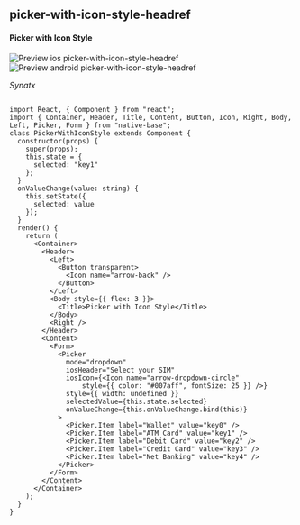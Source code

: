 ## picker-with-icon-style-headref
#### Picker with Icon Style

![Preview ios picker-with-icon-style-headref](https://github.com/GeekyAnts/NativeBase-KitchenSink/raw/v2.5.2/screenshots/ios/picker-with-icon-style.png)
![Preview android picker-with-icon-style-headref](https://github.com/GeekyAnts/NativeBase-KitchenSink/raw/v2.5.2/screenshots/android/picker.gif)

*Synatx*

<pre class="line-numbers"><code class="language-jsx">
import React, { Component } from "react";
import { Container, Header, Title, Content, Button, Icon, Right, Body, Left, Picker, Form } from "native-base";
class PickerWithIconStyle extends Component {
  constructor(props) {
    super(props);
    this.state = {
      selected: "key1"
    };
  }
  onValueChange(value: string) {
    this.setState({
      selected: value
    });
  }
  render() {
    return (
      &lt;Container>
        &lt;Header>
          &lt;Left>
            &lt;Button transparent>
              &lt;Icon name="arrow-back" />
            &lt;/Button>
          &lt;/Left>
          &lt;Body style=&#123;{ flex: 3 }}>
            &lt;Title>Picker with Icon Style&lt;/Title>
          &lt;/Body>
          &lt;Right />
        &lt;/Header>
        &lt;Content>
          &lt;Form>
            &lt;Picker
              mode="dropdown"
              iosHeader="Select your SIM"
              iosIcon={&lt;Icon name="arrow-dropdown-circle"
                  style=&#123;{ color: "#007aff", fontSize: 25 }} />}
              style=&#123;{ width: undefined }}
              selectedValue={this.state.selected}
              onValueChange={this.onValueChange.bind(this)}
            >
              &lt;Picker.Item label="Wallet" value="key0" />
              &lt;Picker.Item label="ATM Card" value="key1" />
              &lt;Picker.Item label="Debit Card" value="key2" />
              &lt;Picker.Item label="Credit Card" value="key3" />
              &lt;Picker.Item label="Net Banking" value="key4" />
            &lt;/Picker>
          &lt;/Form>
        &lt;/Content>
      &lt;/Container>
    );
  }
}</code></pre><br />
